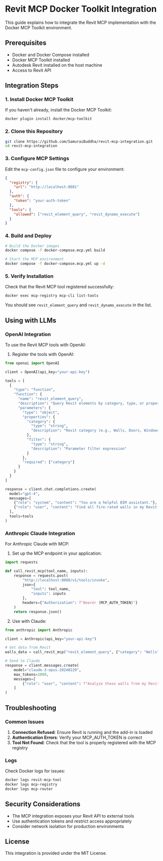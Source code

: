# Revit MCP Docker Toolkit Integration

This guide explains how to integrate the Revit MCP implementation with the Docker MCP Toolkit environment.

## Prerequisites

- Docker and Docker Compose installed
- Docker MCP Toolkit installed
- Autodesk Revit installed on the host machine
- Access to Revit API

## Integration Steps

### 1. Install Docker MCP Toolkit

If you haven't already, install the Docker MCP Toolkit:

```bash
docker plugin install docker/mcp-toolkit
```

### 2. Clone this Repository

```bash
git clone https://github.com/SamuraiBuddha/revit-mcp-integration.git
cd revit-mcp-integration
```

### 3. Configure MCP Settings

Edit the `mcp-config.json` file to configure your environment:

```json
{
  "registry": {
    "url": "http://localhost:8081"
  },
  "auth": {
    "token": "your-auth-token"
  },
  "tools": {
    "allowed": ["revit_element_query", "revit_dynamo_execute"]
  }
}
```

### 4. Build and Deploy

```bash
# Build the Docker images
docker compose -f docker-compose.mcp.yml build

# Start the MCP environment
docker compose -f docker-compose.mcp.yml up -d
```

### 5. Verify Installation

Check that the Revit MCP tool registered successfully:

```bash
docker exec mcp-registry mcp-cli list-tools
```

You should see `revit_element_query` and `revit_dynamo_execute` in the list.

## Using with LLMs

### OpenAI Integration

To use the Revit MCP tools with OpenAI:

1. Register the tools with OpenAI:

```python
from openai import OpenAI

client = OpenAI(api_key="your-api-key")

tools = [
  {
    "type": "function",
    "function": {
      "name": "revit_element_query",
      "description": "Query Revit elements by category, type, or properties",
      "parameters": {
        "type": "object",
        "properties": {
          "category": {
            "type": "string",
            "description": "Revit category (e.g., Walls, Doors, Windows)"
          },
          "filter": {
            "type": "string",
            "description": "Parameter filter expression"
          }
        },
        "required": ["category"]
      }
    }
  }
]

response = client.chat.completions.create(
  model="gpt-4",
  messages=[
    {"role": "system", "content": "You are a helpful BIM assistant."},
    {"role": "user", "content": "Find all fire-rated walls in my Revit model"}
  ],
  tools=tools
)
```

### Anthropic Claude Integration

For Anthropic Claude with MCP:

1. Set up the MCP endpoint in your application:

```python
import requests

def call_revit_mcp(tool_name, inputs):
    response = requests.post(
        "http://localhost:8080/v1/tools/invoke",
        json={
            "tool": tool_name,
            "inputs": inputs
        },
        headers={"Authorization": f"Bearer {MCP_AUTH_TOKEN}"}
    )
    return response.json()
```

2. Use with Claude:

```python
from anthropic import Anthropic

client = Anthropic(api_key="your-api-key")

# Get data from Revit
walls_data = call_revit_mcp("revit_element_query", {"category": "Walls"})

# Send to Claude
response = client.messages.create(
    model="claude-3-opus-20240229",
    max_tokens=1000,
    messages=[
        {"role": "user", "content": f"Analyze these walls from my Revit model: {walls_data}"}
    ]
)
```

## Troubleshooting

### Common Issues

1. **Connection Refused**: Ensure Revit is running and the add-in is loaded
2. **Authentication Errors**: Verify your MCP_AUTH_TOKEN is correct
3. **Tool Not Found**: Check that the tool is properly registered with the MCP registry

### Logs

Check Docker logs for issues:

```bash
docker logs revit-mcp-tool
docker logs mcp-registry
docker logs mcp-router
```

## Security Considerations

- The MCP integration exposes your Revit API to external tools
- Use authentication tokens and restrict access appropriately
- Consider network isolation for production environments

## License

This integration is provided under the MIT License.